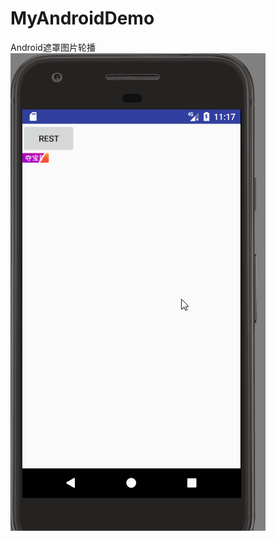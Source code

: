 # MyAndroidDemo
Android遮罩图片轮播</br>
![](https://github.com/xionglihui/MyAndroidDemo/blob/master/1.gif)

